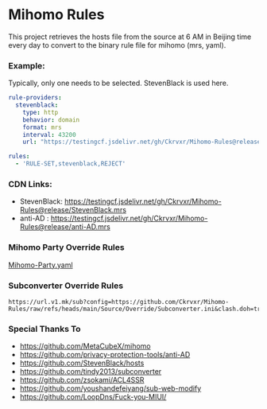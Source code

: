 # Mihomo Rules

This project retrieves the hosts file from the source at 6 AM in Beijing time every day to convert to the binary rule file for mihomo (mrs, yaml).

### Example:

Typically, only one needs to be selected. StevenBlack is used here.

```yaml
rule-providers:
  stevenblack:
    type: http
    behavior: domain
    format: mrs
    interval: 43200
    url: "https://testingcf.jsdelivr.net/gh/Ckrvxr/Mihomo-Rules@release/StevenBlack.mrs"
```

```yaml
rules:
  - 'RULE-SET,stevenblack,REJECT'
```

### CDN Links:

* StevenBlack:  https://testingcf.jsdelivr.net/gh/Ckrvxr/Mihomo-Rules@release/StevenBlack.mrs
* anti-AD :  https://testingcf.jsdelivr.net/gh/Ckrvxr/Mihomo-Rules@release/anti-AD.mrs

### Mihomo Party Override Rules

[Mihomo-Party.yaml](https://github.com/Ckrvxr/Mihomo-Rules/blob/main/Source/Override/Mihomo-Party.yaml)

### Subconverter Override Rules

```
https://url.v1.mk/sub?config=https://github.com/Ckrvxr/Mihomo-Rules/raw/refs/heads/main/Source/Override/Subconverter.ini&clash.doh=true&target=clash&udp=true&url=YOURURL
```

### Special Thanks To

- https://github.com/MetaCubeX/mihomo
- https://github.com/privacy-protection-tools/anti-AD
- https://github.com/StevenBlack/hosts
- https://github.com/tindy2013/subconverter
- https://github.com/zsokami/ACL4SSR
- https://github.com/youshandefeiyang/sub-web-modify
- https://github.com/LoopDns/Fuck-you-MIUI/
